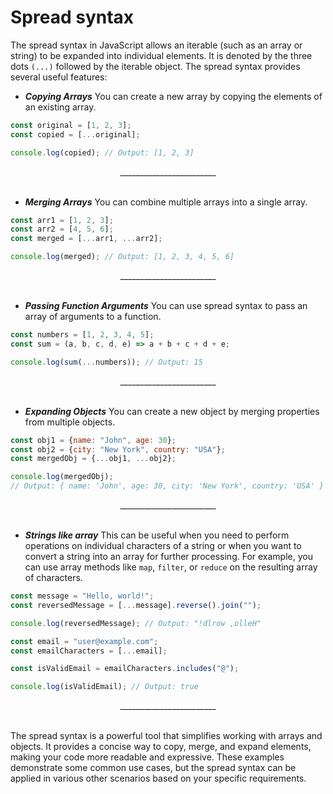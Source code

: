 # Spread syntax

The spread syntax in JavaScript allows an iterable (such as an array or string) to be expanded into individual elements. It is denoted by the three dots `(...)` followed by the iterable object. The spread syntax provides several useful features:

- **_Copying Arrays_**
  You can create a new array by copying the elements of an existing array.

```js
const original = [1, 2, 3];
const copied = [...original];

console.log(copied); // Output: [1, 2, 3]
```

<div align="center">________________________</div><br/>

- **_Merging Arrays_**
  You can combine multiple arrays into a single array.

```js
const arr1 = [1, 2, 3];
const arr2 = [4, 5, 6];
const merged = [...arr1, ...arr2];

console.log(merged); // Output: [1, 2, 3, 4, 5, 6]
```

<div align="center">________________________</div><br/>

- **_Passing Function Arguments_**
  You can use spread syntax to pass an array of arguments to a function.

```js
const numbers = [1, 2, 3, 4, 5];
const sum = (a, b, c, d, e) => a + b + c + d + e;

console.log(sum(...numbers)); // Output: 15
```

<div align="center">________________________</div><br/>

- **_Expanding Objects_**
  You can create a new object by merging properties from multiple objects.

```js
const obj1 = {name: "John", age: 30};
const obj2 = {city: "New York", country: "USA"};
const mergedObj = {...obj1, ...obj2};

console.log(mergedObj);
// Output: { name: 'John', age: 30, city: 'New York', country: 'USA' }
```

<div align="center">________________________</div><br/>

- **_Strings like array_**
  This can be useful when you need to perform operations on individual characters of a string or when you want to convert a string into an array for further processing. For example, you can use array methods like `map`, `filter`, or `reduce` on the resulting array of characters.

```js
const message = "Hello, world!";
const reversedMessage = [...message].reverse().join("");

console.log(reversedMessage); // Output: "!dlrow ,olleH"
```

```js
const email = "user@example.com";
const emailCharacters = [...email];

const isValidEmail = emailCharacters.includes("@");

console.log(isValidEmail); // Output: true
```

<div align="center">________________________</div><br/>

The spread syntax is a powerful tool that simplifies working with arrays and objects. It provides a concise way to copy, merge, and expand elements, making your code more readable and expressive. These examples demonstrate some common use cases, but the spread syntax can be applied in various other scenarios based on your specific requirements.
